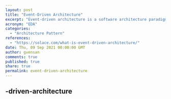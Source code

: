 ```yaml
---
layout: post
title: "Event-Driven Architecture"
excerpt: "Event-driven architecture is a software architecture paradigm promoting the production, detection, consumption of, and reaction to events."
acronym: "EDA"
categories:
  - "Architecture Pattern"
references:
  - "https://solace.com/what-is-event-driven-architecture/"
date: Thu, 09 Sep 2021 00:00:00 GMT
author: gvensan
comments: true
published: true
share: true
permalink: event-driven-architecture
---
```

-driven-architecture
---
